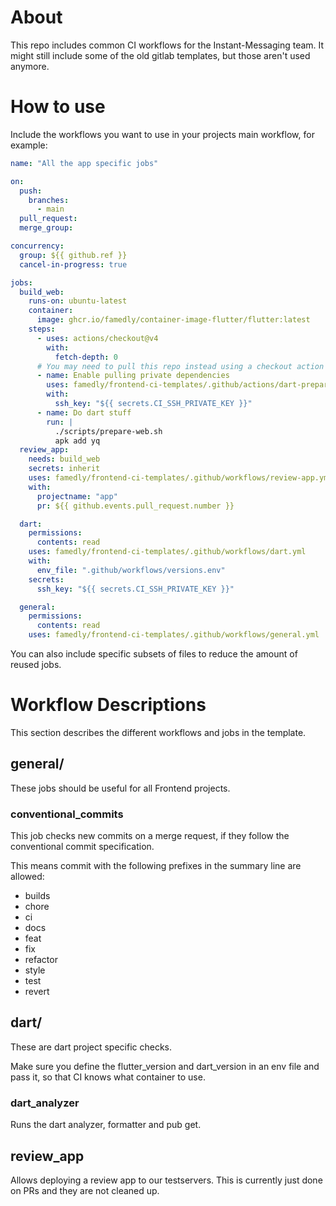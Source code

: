 # About

This repo includes common CI workflows for the Instant-Messaging team. It might
still include some of the old gitlab templates, but those aren't used anymore.

# How to use

Include the workflows you want to use in your projects main workflow, for
example:

```yaml
name: "All the app specific jobs"

on:
  push:
    branches:
      - main
  pull_request:
  merge_group:

concurrency:
  group: ${{ github.ref }}
  cancel-in-progress: true

jobs:
  build_web:
    runs-on: ubuntu-latest
    container:
      image: ghcr.io/famedly/container-image-flutter/flutter:latest
    steps:
      - uses: actions/checkout@v4
        with:
          fetch-depth: 0
      # You may need to pull this repo instead using a checkout action
      - name: Enable pulling private dependencies
        uses: famedly/frontend-ci-templates/.github/actions/dart-prepare
        with:
          ssh_key: "${{ secrets.CI_SSH_PRIVATE_KEY }}"
      - name: Do dart stuff
        run: |
          ./scripts/prepare-web.sh
          apk add yq
  review_app:
    needs: build_web
    secrets: inherit
    uses: famedly/frontend-ci-templates/.github/workflows/review-app.yml
    with:
      projectname: "app"
      pr: ${{ github.events.pull_request.number }}

  dart:
    permissions:
      contents: read
    uses: famedly/frontend-ci-templates/.github/workflows/dart.yml
    with:
      env_file: ".github/workflows/versions.env"
    secrets:
      ssh_key: "${{ secrets.CI_SSH_PRIVATE_KEY }}"

  general:
    permissions:
      contents: read
    uses: famedly/frontend-ci-templates/.github/workflows/general.yml
```

You can also include specific subsets of files to reduce the amount of reused
jobs.

# Workflow Descriptions

This section describes the different workflows and jobs in the template.

## general/

These jobs should be useful for all Frontend projects.

### conventional_commits

This job checks new commits on a merge request, if they follow the conventional
commit specification.

This means commit with the following prefixes in the summary line are allowed:

- builds
- chore
- ci
- docs
- feat
- fix
- refactor
- style
- test
- revert

## dart/

These are dart project specific checks.

Make sure you define the flutter_version and dart_version in an env file and pass it, so that CI
knows what container to use.

### dart_analyzer

Runs the dart analyzer, formatter and pub get.

## review_app

Allows deploying a review app to our testservers. This is currently just done on
PRs and they are not cleaned up.
